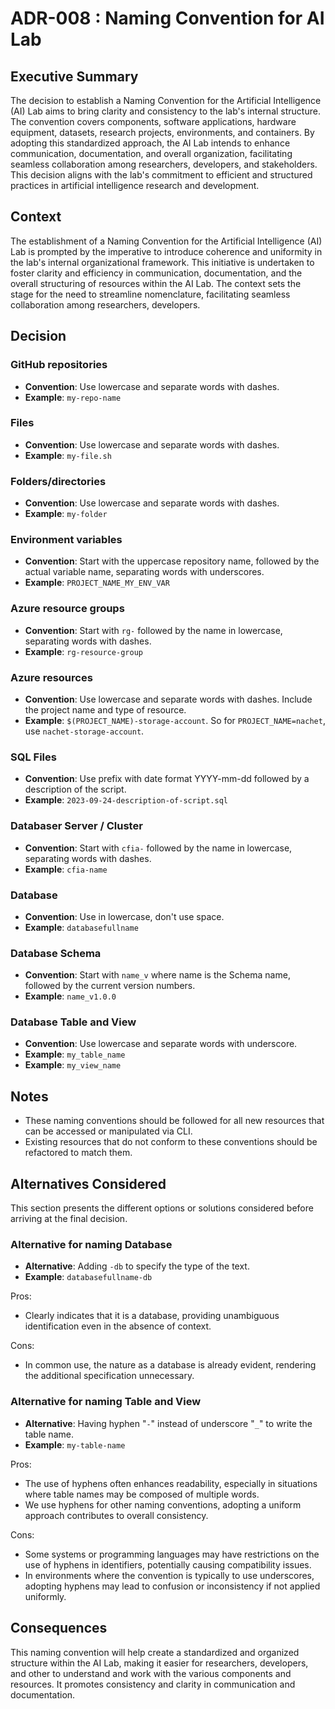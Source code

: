 # ADR-008 : Naming Convention for AI Lab

## Executive Summary

The decision to establish a Naming Convention for the Artificial Intelligence
(AI) Lab aims to bring clarity and consistency to the lab's internal structure.
The convention covers components, software applications, hardware equipment,
datasets, research projects, environments, and containers. By adopting this
standardized approach, the AI Lab intends to enhance communication,
documentation, and overall organization, facilitating seamless collaboration
among researchers, developers, and stakeholders. This decision aligns with the
lab's commitment to efficient and structured practices in artificial
intelligence research and development.

## Context

The establishment of a Naming Convention for the Artificial Intelligence (AI)
Lab is prompted by the imperative to introduce coherence and uniformity in the
lab's internal organizational framework. This initiative is undertaken to foster
clarity and efficiency in communication, documentation, and the overall
structuring of resources within the AI Lab. The context sets the stage for the
need to streamline nomenclature, facilitating seamless collaboration among
researchers, developers.

## Decision

### GitHub repositories
- **Convention**: Use lowercase and separate words with dashes.
- **Example**: `my-repo-name`

### Files
- **Convention**: Use lowercase and separate words with dashes.
- **Example**: `my-file.sh`

### Folders/directories
- **Convention**: Use lowercase and separate words with dashes.
- **Example**: `my-folder`

### Environment variables
- **Convention**: Start with the uppercase repository name, followed by the
  actual variable name, separating words with underscores.
- **Example**: `PROJECT_NAME_MY_ENV_VAR`

### Azure resource groups
- **Convention**: Start with `rg-` followed by the name in lowercase, separating
  words with dashes.
- **Example**: `rg-resource-group`

### Azure resources
- **Convention**: Use lowercase and separate words with dashes. Include the
  project name and type of resource.
- **Example**: `$(PROJECT_NAME)-storage-account`. So for `PROJECT_NAME=nachet`,
  use `nachet-storage-account`.

### SQL Files
- **Convention**: Use prefix with date format YYYY-mm-dd followed by a
  description of the script.
- **Example**: `2023-09-24-description-of-script.sql`

### Databaser Server / Cluster 
- **Convention**: Start with `cfia-` followed by the name in lowercase,
  separating words with dashes.
- **Example**: `cfia-name`

### Database
- **Convention**: Use in lowercase, don't use space.
- **Example**: `databasefullname`

### Database Schema
- **Convention**: Start with `name_v` where name is the Schema name, followed by
  the current version numbers.
- **Example**: `name_v1.0.0`

 ### Database Table and View
- **Convention**: Use lowercase and separate words with underscore.
- **Example**: `my_table_name`
- **Example**: `my_view_name`

## Notes
- These naming conventions should be followed for all new resources that can be
  accessed or manipulated via CLI.
- Existing resources that do not conform to these conventions should be
  refactored to match them.

## Alternatives Considered

This section presents the different options or solutions considered before
arriving at the final decision.

### Alternative for naming Database

- **Alternative**: Adding `-db` to specify the type of the text.
- **Example**: `databasefullname-db`

Pros:

- Clearly indicates that it is a database, providing unambiguous identification
  even in the absence of context.

Cons:

- In common use, the nature as a database is already evident, rendering the
  additional specification unnecessary.

### Alternative for naming Table and View

- **Alternative**: Having hyphen "`-`" instead of  underscore "`_`" to write the
  table name.
- **Example**: `my-table-name`

Pros:

- The use of hyphens often enhances readability, especially in situations where
  table names may be composed of multiple words.
- We use hyphens for other naming conventions, adopting a uniform approach
  contributes to overall consistency.

Cons:

- Some systems or programming languages may have restrictions on the use of
  hyphens in identifiers, potentially causing compatibility issues.
- In environments where the convention is typically to use underscores, adopting
  hyphens may lead to confusion or inconsistency if not applied uniformly.

## Consequences

This naming convention will help create a standardized and organized structure
within the AI Lab, making it easier for researchers, developers, and other to
understand and work with the various components and resources. It promotes
consistency and clarity in communication and documentation.
